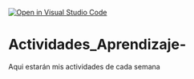 [![Open in Visual Studio Code](https://classroom.github.com/assets/open-in-vscode-c66648af7eb3fe8bc4f294546bfd86ef473780cde1dea487d3c4ff354943c9ae.svg)](https://classroom.github.com/online_ide?assignment_repo_id=8494362&assignment_repo_type=AssignmentRepo)
# Actividades_Aprendizaje-
Aqui estarán mis actividades de cada semana
